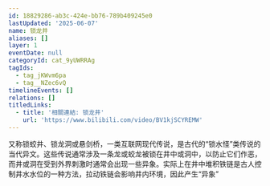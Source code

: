 ```yaml
---
id: 18829286-ab3c-424e-bb76-789b409245e0
lastUpdated: '2025-06-07'
name: 锁龙井
aliases: []
layer: 1
eventDate: null
categoryId: cat_9yUWRRAg
tagIds:
  - tag_jKWvm6pa
  - tag__NZec6vQ
timelineEvents: []
relations: []
titledLinks:
  - title: '相關連結: 锁龙井'
    url: 'https://www.bilibili.com/video/BV1kjSCYREMW'
---
```

又称锁蛟井、锁龙洞或悬剑桥，一类互联网现代传说，是古代的“锁水怪”类传说的当代异文。这些传说通常涉及一条龙或蛟龙被锁在井中或洞中，以防止它们作恶，而井或洞在受到外界刺激时通常会出现一些异象。实际上在井中堆积铁链是古人控制井水水位的一种方法，拉动铁链会影响井内环境，因此产生“异象”
